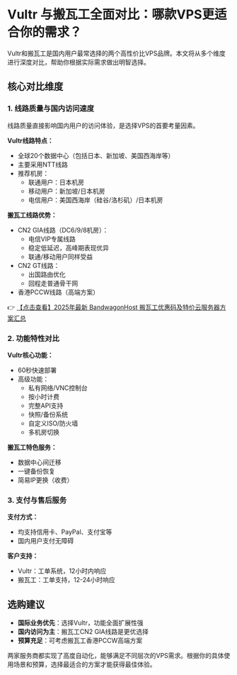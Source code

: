 # Vultr 与搬瓦工全面对比：哪款VPS更适合你的需求？

Vultr和搬瓦工是国内用户最常选择的两个高性价比VPS品牌。本文将从多个维度进行深度对比，帮助你根据实际需求做出明智选择。

## 核心对比维度

### 1. 线路质量与国内访问速度

线路质量直接影响国内用户的访问体验，是选择VPS的首要考量因素。

**Vultr线路特点：**
- 全球20个数据中心（包括日本、新加坡、美国西海岸等）
- 主要采用NTT线路
- 推荐机房：
  - 联通用户：日本机房
  - 移动用户：新加坡/日本机房
  - 电信用户：美国西海岸（硅谷/洛杉矶）/日本机房

**搬瓦工线路优势：**
- CN2 GIA线路（DC6/9/8机房）：
  - 电信VIP专属线路
  - 稳定低延迟，高峰期表现优异
  - 联通/移动用户同样受益
- CN2 GT线路：
  - 出国路由优化
  - 回程走普通骨干网
- 香港PCCW线路（高端方案）

👉 [【点击查看】2025年最新 BandwagonHost 搬瓦工优惠码及特价云服务器方案汇总](https://bit.ly/banwagon)

### 2. 功能特性对比

**Vultr核心功能：**
- 60秒快速部署
- 高级功能：
  - 私有网络/VNC控制台
  - 按小时计费
  - 完整API支持
  - 快照/备份系统
  - 自定义ISO/防火墙
  - 多机房切换

**搬瓦工特色服务：**
- 数据中心间迁移
- 一键备份恢复
- 简易IP更换（收费）

### 3. 支付与售后服务

**支付方式：**
- 均支持信用卡、PayPal、支付宝等
- 国内用户支付无障碍

**客户支持：**
- Vultr：工单系统，12小时内响应
- 搬瓦工：工单支持，12-24小时响应

## 选购建议

- **国际业务优先**：选择Vultr，功能全面扩展性强
- **国内访问为主**：搬瓦工CN2 GIA线路是更优选择
- **预算充足**：可考虑搬瓦工香港PCCW高端方案

两家服务商都实现了高度自动化，能够满足不同层次的VPS需求。根据你的具体使用场景和预算，选择最适合的方案才能获得最佳体验。